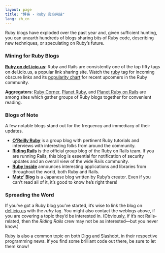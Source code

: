 ```yaml
---
layout: page
title: "博客 - Ruby 官方网站"
lang: zh_cn
---
```


Ruby blogs have exploded over the past year and, given sufficient
hunting, you can unearth hundreds of blogs sharing bits of Ruby code,
describing new techniques, or speculating on Ruby’s future.

### Mining for Ruby Blogs

[**Ruby on del.icio.us**][1]\: Ruby and Rails are consistently one of
the top fifty tags on del.icio.us, a popular link sharing site. Watch
the [ruby][1] tag for incoming obscure links and its [popularity
chart][2] for recent upcomers in the Ruby community.

**Aggregators**\: [Ruby Corner][4], [Planet Ruby][5], and [Planet Ruby
on Rails][6] are among sites which gather groups of Ruby blogs together
for convenient reading.

### Blogs of Note

A few notable blogs stand out for the frequency and immediacy of their
updates.

* [**O’Reilly Ruby**][7] is a group blog with pertinent Ruby tutorials
  and interviews with interesting folks from around the community.
* [**Riding Rails**][8] is the official group blog of the Ruby on Rails
  team. If you are running Rails, this blog is essential for
  notification of security updates and an overall view of the wide Rails
  community.
* [**Ruby Inside**][9] announces interesting applications and libraries
  from throughout the world, both Ruby and Rails.
* [**Matz’ Blog**][10] is a Japanese blog written by Ruby’s creator.
  Even if you can’t read all of it, it’s good to know he’s right there!

### Spreading the Word

If you’ve got a Ruby blog you’ve started, it’s wise to link the blog on
[del.icio.us][11] with the *ruby* tag. You might also contact the
weblogs above, if you are covering a topic they’d be interested in.
(Obviously, if it’s not Rails-related, then the *Riding Rails* crew may
not be as interested—but you never know.)

Ruby is also a common topic on both [Digg][12] and [Slashdot][13], in
their respective programming news. If you find some brilliant code out
there, be sure to let them know!



[1]: http://del.icio.us/tag/ruby
[2]: http://del.icio.us/popular/ruby
[3]: http://technorati.com/search/ruby
[4]: http://rubycorner.com
[5]: http://planetruby.0x42.net/
[6]: http://www.planetrubyonrails.org/
[7]: http://oreillynet.com/ruby/
[8]: http://weblog.rubyonrails.org/
[9]: http://www.rubyinside.com/
[10]: http://www.rubyist.net/~matz/
[11]: http://del.icio.us
[12]: http://digg.com/programming
[13]: http://developers.slashdot.org/
